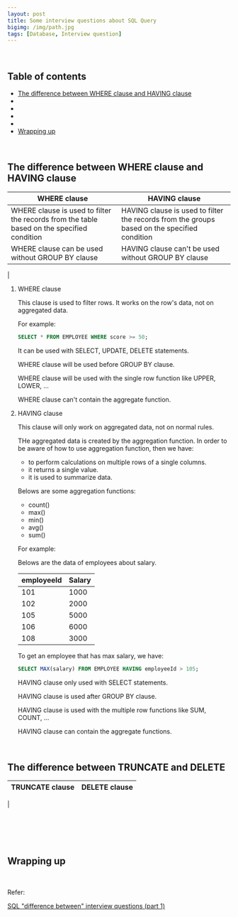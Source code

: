 ```yaml
---
layout: post
title: Some interview questions about SQL Query
bigimg: /img/path.jpg
tags: [Database, Interview question]
---
```




<br>

## Table of contents
- [The difference between WHERE clause and HAVING clause](#the-difference-between-where-clause-and-having-clause)
- []()
- []()
- []()
- []()
- [Wrapping up](#wrapping-up)


<br>

## The difference between WHERE clause and HAVING clause

|            WHERE clause                |               HAVING clause             |
| -------------------------------------- | --------------------------------------- |
| WHERE clause is used to filter the records from the table based on the specified condition | HAVING clause is used to filter the records from the groups based on the specified condition |
| WHERE clause can be used without GROUP BY clause | HAVING clause can't be used without GROUP BY clause |
| 


1. WHERE clause

    This clause is used to filter rows. It works on the row's data, not on aggregated data.

    For example:

    ```sql
    SELECT * FROM EMPLOYEE WHERE score >= 50;
    ```

    It can be used with SELECT, UPDATE, DELETE statements.

    WHERE clause will be used before GROUP BY clause.

    WHERE clause will be used with the single row function like UPPER, LOWER, ...

    WHERE clause can't contain the aggregate function.

2. HAVING clause

    This clause will only work on aggregated data, not on normal rules.

    THe aggregated data is created by the aggregation function. In order to be aware of how to use aggregation function, then we have:
    - to perform calculations on multiple rows of a single columns.
    - it returns a single value.
    - it is used to summarize data.

    Belows are some aggregation functions:
    - count()
    - max()
    - min()
    - avg()
    - sum()

    For example:

    Belows are the data of employees about salary.

    |      employeeId       |       Salary       |
    | --------------------- | ------------------ |
    | 101                   | 1000               |
    | 102                   | 2000               |
    | 105                   | 5000               |
    | 106                   | 6000               |
    | 108                   | 3000               |

    To get an employee that has max salary, we have:

    ```sql
    SELECT MAX(salary) FROM EMPLOYEE HAVING employeeId > 105;
    ```

    HAVING clause only used with SELECT statements.

    HAVING clause is used after GROUP BY clause.

    HAVING clause is used with the multiple row functions like SUM, COUNT, ...

    HAVING clause can contain the aggregate functions.

<br>

## The difference between TRUNCATE and DELETE

|            TRUNCATE clause             |               DELETE clause             |
| -------------------------------------- | --------------------------------------- |
| 



<br>

## 






<br>

## Wrapping up







<br>

Refer:

[SQL "difference between" interview questions (part 1)](https://www.youtube.com/watch?v=RZc4QSRRk98&t=10s)

[]()

[]()
